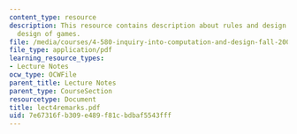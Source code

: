 ```yaml
---
content_type: resource
description: This resource contains description about rules and design intent and
  design of games.
file: /media/courses/4-580-inquiry-into-computation-and-design-fall-2006/7e67316fb309e489f81cbdbaf5543fff_lect4remarks.pdf
file_type: application/pdf
learning_resource_types:
- Lecture Notes
ocw_type: OCWFile
parent_title: Lecture Notes
parent_type: CourseSection
resourcetype: Document
title: lect4remarks.pdf
uid: 7e67316f-b309-e489-f81c-bdbaf5543fff
---
```

